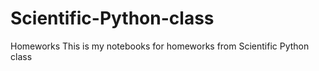 # Scientific-Python-class
Homeworks
This is my notebooks for homeworks from Scientific Python class
